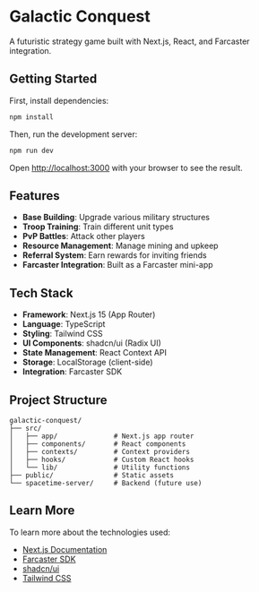 # Galactic Conquest

A futuristic strategy game built with Next.js, React, and Farcaster integration.

## Getting Started

First, install dependencies:

```bash
npm install
```

Then, run the development server:

```bash
npm run dev
```

Open [http://localhost:3000](http://localhost:3000) with your browser to see the result.

## Features

- **Base Building**: Upgrade various military structures
- **Troop Training**: Train different unit types
- **PvP Battles**: Attack other players
- **Resource Management**: Manage mining and upkeep
- **Referral System**: Earn rewards for inviting friends
- **Farcaster Integration**: Built as a Farcaster mini-app

## Tech Stack

- **Framework**: Next.js 15 (App Router)
- **Language**: TypeScript
- **Styling**: Tailwind CSS
- **UI Components**: shadcn/ui (Radix UI)
- **State Management**: React Context API
- **Storage**: LocalStorage (client-side)
- **Integration**: Farcaster SDK

## Project Structure

```
galactic-conquest/
├── src/
│   ├── app/              # Next.js app router
│   ├── components/       # React components
│   ├── contexts/         # Context providers
│   ├── hooks/            # Custom React hooks
│   └── lib/              # Utility functions
├── public/               # Static assets
└── spacetime-server/     # Backend (future use)
```

## Learn More

To learn more about the technologies used:

- [Next.js Documentation](https://nextjs.org/docs)
- [Farcaster SDK](https://docs.farcaster.xyz/)
- [shadcn/ui](https://ui.shadcn.com/)
- [Tailwind CSS](https://tailwindcss.com/)
